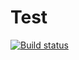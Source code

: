 # Test

[![Build status](https://ci.appveyor.com/api/projects/status/wbdulxp7isc82e0f?svg=true)](https://ci.appveyor.com/project/ivangol739/ajs4-1)
